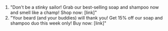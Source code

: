 1. "Don't be a stinky sailor! Grab our best-selling soap and shampoo now and smell like a champ! Shop now: [link]"
2. "Your beard (and your buddies) will thank you! Get 15% off our soap and shampoo duo this week only! Buy now: [link]"